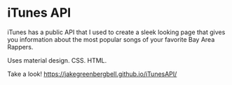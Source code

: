 # iTunes API

iTunes has a public API that I used to create a sleek looking page that gives you information about the most popular songs of your favorite Bay Area Rappers.

Uses material design. CSS. HTML. 

Take a look! https://jakegreenbergbell.github.io/iTunesAPI/
